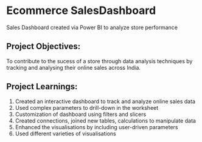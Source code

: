 # Ecommerce SalesDashboard
Sales Dashboard created via Power BI to analyze store performance

## Project Objectives:
To contribute to the sucess of a store through data analysis techniques by tracking and analysing their online sales across India. 

## Project Learnings:
1. Created an interactive dashboard to track and analyze online sales data
2. Used complex parameters to drill-down in the worksheet
3. Customization of dashboard using filters and slicers
4. Created connections, joined new tables, calculations to manipulate data
5. Enhanced the visualisations by including user-driven parameters
6. Used different varieties of visualisations
